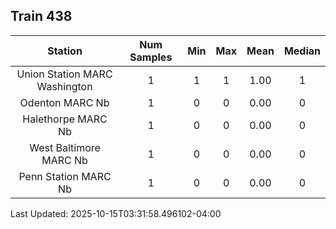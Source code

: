 ## Train 438

| Station | Num Samples | Min | Max | Mean | Median |
| :-----: | :---------: | :-: | :-: | :--: | :----: |
| Union Station MARC Washington | 1 | 1 | 1 | 1.00 | 1 |
| Odenton MARC Nb | 1 | 0 | 0 | 0.00 | 0 |
| Halethorpe MARC Nb | 1 | 0 | 0 | 0.00 | 0 |
| West Baltimore MARC Nb | 1 | 0 | 0 | 0.00 | 0 |
| Penn Station MARC Nb | 1 | 0 | 0 | 0.00 | 0 |


Last Updated: 2025-10-15T03:31:58.496102-04:00